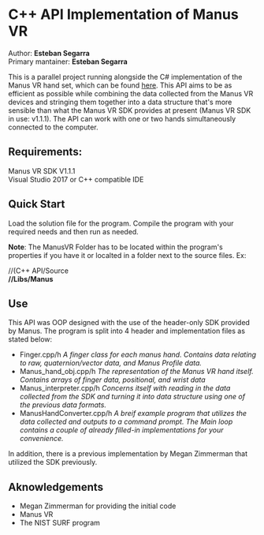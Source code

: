 # C++ API Implementation of Manus VR  
Author: **Esteban Segarra**  
Primary mantainer: **Esteban Segarra**

This is a parallel project running alongside the C# implementation of the Manus VR hand set, which can be found [here](https://github.com/OvercodedStack/C-Sharp-API-Implementation-ManusVR). This API aims to be as efficient as possible while combining the data collected from the Manus VR devices and stringing them together into a data structure that's more sensible than 
what the Manus VR SDK provides at present (Manus VR SDK in use: v1.1.1). The API can work with one or two hands simultaneously connected to the computer. 


## Requirements:

Manus VR SDK V1.1.1  
Visual Studio 2017 or C++ compatible IDE

## Quick Start

Load the solution file for the program. Compile the program with your required needs and then run as needed. 

**Note**: The ManusVR Folder has to be located within the program's properties if you have it or localted in a folder next to the source files. Ex: 

//(C++ API/Source   
**//Libs/Manus**

## Use 
This API was OOP designed with the use of the header-only SDK provided by Manus. The program is split into 4 header and implementation files as stated below: 


- Finger.cpp/h  *A finger class for each manus hand. Contains data relating to raw, quaternion/vector data, and Manus Profile data.*
- Manus_hand_obj.cpp/h *The representation of the Manus VR hand itself. Contains arrays of finger data, positional, and wrist data*
- Manus_interpreter.cpp/h *Concerns itself with reading in the data collected from the SDK and turning it into data structure using one of the previous data formats.* 
- ManusHandConverter.cpp/h *A breif example program that utilizes the data collected and outputs to a command prompt. The Main loop contains a couple of already filled-in implementations for your convenience.*

In addition, there is a previous implementation by Megan Zimmerman that utilized the SDK previously. 


## Aknowledgements

- Megan Zimmerman for providing the initial code
- Manus VR
- The NIST SURF program
